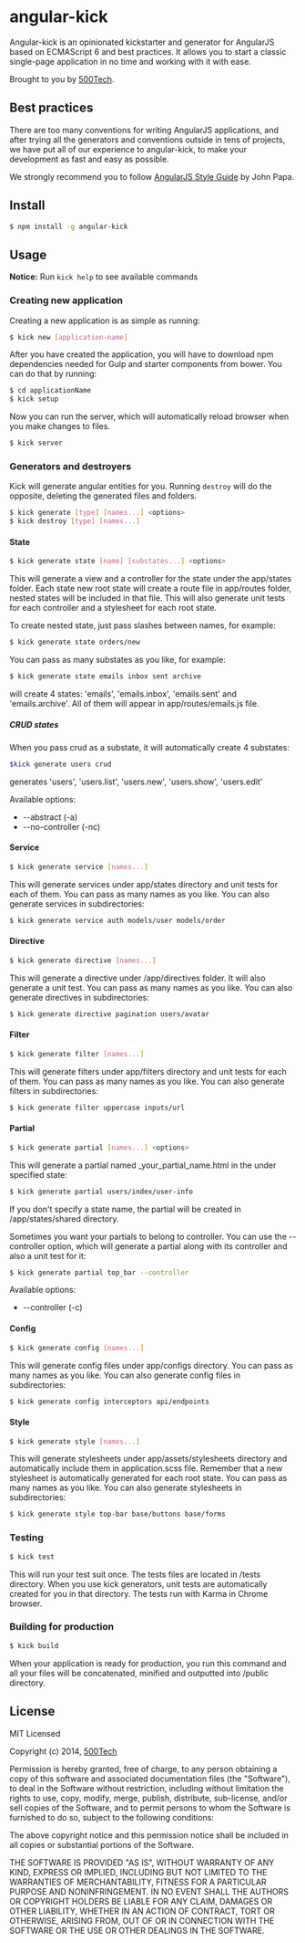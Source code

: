 # angular-kick

Angular-kick is an opinionated kickstarter and generator for AngularJS based on ECMAScript 6 and best practices. It allows you to start a classic single-page application in no time and working with it with ease.

Brought to you by [500Tech](http://500tech.com).

## Best practices

There are too many conventions for writing AngularJS applications, and after trying all the generators and conventions outside in tens of projects, we have put all of our experience to angular-kick, to make your development as fast and easy as possible.

We strongly recommend you to follow [AngularJS Style Guide](https://github.com/johnpapa/angularjs-styleguide) by John Papa.

## Install

```sh
$ npm install -g angular-kick
```


## Usage

**Notice:** Run ```kick help``` to see available commands

### Creating new application

Creating a new application is as simple as running:

```sh
$ kick new [application-name]
```

After you have created the application, you will have to download npm dependencies needed for Gulp and starter components from bower.
You can do that by running:

```sh
$ cd applicationName
$ kick setup
```

Now you can run the server, which will automatically reload browser when you make changes to files.
 
```sh
$ kick server
``` 


### Generators and destroyers

Kick will generate angular entities for you.  Running ```destroy``` will do the opposite, deleting the generated files and folders.

```sh
$ kick generate [type] [names...] <options>
$ kick destroy [type] [names...]
```

#### State

```sh
$ kick generate state [name] [substates...] <options>
```

This will generate a view and a controller for the state under the app/states folder. Each state new root state will create a route file in app/routes folder, nested states will be included in that file. This will also generate unit tests for each controller and a stylesheet for each root state.

To create nested state, just pass slashes between names, for example:

```sh
$ kick generate state orders/new
```

You can pass as many substates as you like, for example:

```sh
$ kick generate state emails inbox sent archive
```

will create 4 states: 'emails', 'emails.inbox', 'emails.sent' and 'emails.archive'.
All of them will appear in app/routes/emails.js file.

##### CRUD states

When you pass crud as a substate, it will automatically create 4 substates:

```sh
$kick generate users crud
```

generates 'users', 'users.list', 'users.new', 'users.show', 'users.edit'

Available options:

* --abstract (-a)
* --no-controller (-nc)

#### Service

```sh
$ kick generate service [names...]
```

This will generate services under app/states directory and unit tests for each of them. You can pass as many names as you like. You can also generate services in subdirectories:

```sh
$ kick generate service auth models/user models/order
```

#### Directive

```sh
$ kick generate directive [names...]
```

This will generate a directive under /app/directives folder. It will also generate a unit test. You can pass as many names as you like. You can also generate directives in subdirectories:

```sh
$ kick generate directive pagination users/avatar
```

#### Filter

```sh
$ kick generate filter [names...]
```

This will generate filters under app/filters directory and unit tests for each of them. You can pass as many names as you like. You can also generate filters in subdirectories:

```sh
$ kick generate filter uppercase inputs/url
```

#### Partial

```sh
$ kick generate partial [names...] <options>
```

This will generate a partial named _your_partial_name.html in the under specified state:

```sh
$ kick generate partial users/index/user-info
```

If you don't specify a state name, the partial will be created in /app/states/shared directory.

Sometimes you want your partials to belong to controller. You can use the --controller option, which will generate a partial along with its controller and also a unit test for it:

```sh
$ kick generate partial top_bar --controller
```

Available options:

* --controller (-c)

#### Config

```sh
$ kick generate config [names...]
```

This will generate config files under app/configs directory. You can pass as many names as you like. You can also generate config files in subdirectories:

```sh
$ kick generate config interceptors api/endpoints
```

#### Style

```sh
$ kick generate style [names...]
```

This will generate stylesheets under app/assets/stylesheets directory and automatically include them in application.scss file. Remember that a new stylesheet is automatically generated for each root state. You can pass as many names as you like. You can also generate stylesheets in subdirectories:

```sh
$ kick generate style top-bar base/buttons base/forms
```

### Testing

```sh
$ kick test
```

This will run your test suit once. The tests files are located in /tests directory. When you use kick generators, unit tests are automatically created for you in that directory. The tests run with Karma in Chrome browser.


### Building for production

```sh
$ kick build
```

When your application is ready for production, you run this command and all your files will be concatenated, minified and outputted into /public directory.

## License

MIT Licensed

Copyright (c) 2014, [500Tech](http://500tech.com)

Permission is hereby granted, free of charge, to any person obtaining a copy of this software and associated
documentation files (the "Software"), to deal in the Software without restriction, including without limitation the
rights to use, copy, modify, merge, publish, distribute, sub-license, and/or sell copies of the Software, and to
permit persons to whom the Software is furnished to do so, subject to the following conditions:

The above copyright notice and this permission notice shall be included in all copies or substantial portions of the
Software.

THE SOFTWARE IS PROVIDED "AS IS", WITHOUT WARRANTY OF ANY KIND, EXPRESS OR IMPLIED, INCLUDING BUT NOT LIMITED TO THE
WARRANTIES OF MERCHANTABILITY, FITNESS FOR A PARTICULAR PURPOSE AND NONINFRINGEMENT. IN NO EVENT SHALL THE AUTHORS OR
COPYRIGHT HOLDERS BE LIABLE FOR ANY CLAIM, DAMAGES OR OTHER LIABILITY, WHETHER IN AN ACTION OF CONTRACT, TORT OR
OTHERWISE, ARISING FROM, OUT OF OR IN CONNECTION WITH THE SOFTWARE OR THE USE OR OTHER DEALINGS IN THE SOFTWARE.
